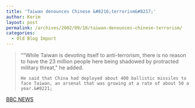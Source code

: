 ```yaml
---
title: 'Taiwan denounces Chinese &#8216;terrorism&#8217;'
author: Kerim
layout: post
permalink: /archives/2002/09/10/taiwan-denounces-chinese-terrorism/
categories:
  - Old Blog Import
---
```


>   &#8220;"While Taiwan is devoting itself to anti-terrorism, there is no reason to have the 23 million people here being shadowed by protracted military threat," he added. 
>   
>   
>     He said that China had deployed about 400 ballistic missiles to face Taiwan, an arsenal that was growing at a rate of about 50 a year.&#8221;
>   


<a href="http://news.bbc.co.uk/2/hi/asia-pacific/2248138.stm" onclick="_gaq.push(['_trackEvent', 'outbound-article', 'http://news.bbc.co.uk/2/hi/asia-pacific/2248138.stm', 'BBC NEWS']);" >BBC NEWS</a>

